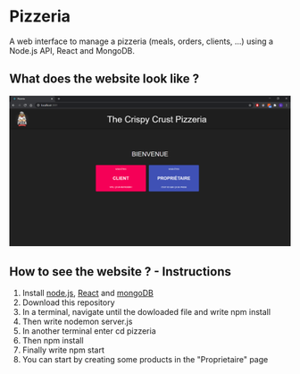 # Pizzeria
A web interface to manage a pizzeria (meals, orders, clients, ...) using a Node.js API, React and MongoDB.

## What does the website look like ?
![](https://github.com/SimonGuilbert/Pizzeria/blob/master/images/home.PNG)

## How to see the website ? - Instructions
1. Install [node.js](https://nodejs.org/en/download/), [React](https://www.tutorialspoint.com/reactjs/reactjs_environment_setup.htm) and [mongoDB](https://docs.mongodb.com/manual/installation/)
1. Download this repository
1. In a terminal, navigate until the dowloaded file and write npm install
1. Then write nodemon server.js
1. In another terminal enter cd pizzeria
1. Then npm install
1. Finally write npm start
1. You can start by creating some products in the "Proprietaire" page

